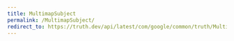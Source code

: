 ```yaml
---
title: MultimapSubject
permalink: /MultimapSubject/
redirect_to: https://truth.dev/api/latest/com/google/common/truth/MultimapSubject.html
---
```

